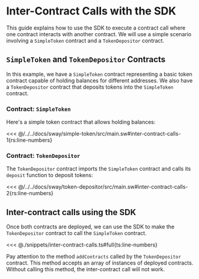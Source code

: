 # Inter-Contract Calls with the SDK

This guide explains how to use the SDK to execute a contract call where one contract interacts with another contract. We will use a simple scenario involving a `SimpleToken` contract and a `TokenDepositor` contract.

## `SimpleToken` and `TokenDepositor` Contracts

In this example, we have a `SimpleToken` contract representing a basic token contract capable of holding balances for different addresses. We also have a `TokenDepositor` contract that deposits tokens into the `SimpleToken` contract.

### Contract: `SimpleToken`

Here's a simple token contract that allows holding balances:

<<< @/../../docs/sway/simple-token/src/main.sw#inter-contract-calls-1{rs:line-numbers}

### Contract: `TokenDepositor`

The `TokenDepositor` contract imports the `SimpleToken` contract and calls its `deposit` function to deposit tokens:

<<< @/../../docs/sway/token-depositor/src/main.sw#inter-contract-calls-2{rs:line-numbers}

## Inter-contract calls using the SDK

Once both contracts are deployed, we can use the SDK to make the `TokenDepositor` contract to call the `SimpleToken` contract.

<<< @./snippets/inter-contract-calls.ts#full{ts:line-numbers}

Pay attention to the method `addContracts` called by the `TokenDepositor` contract. This method accepts an array of instances of deployed contracts. Without calling this method, the inter-contract call will not work.
